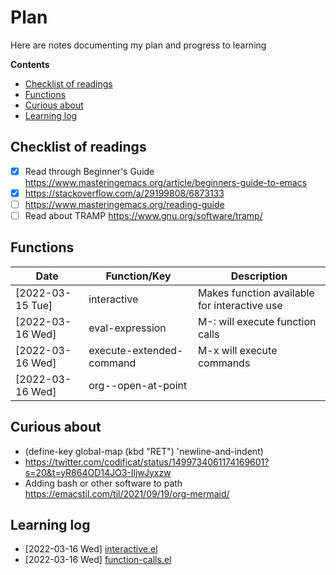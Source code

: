 # Plan

Here are notes documenting my plan and progress to learning

**Contents**

- [Checklist of readings](#checklist-of-readings)
- [Functions](#functions)
- [Curious about](#curious-about)
- [Learning log](#learning-log)

## Checklist of readings

- [x] Read through Beginner's Guide
  https://www.masteringemacs.org/article/beginners-guide-to-emacs
- [x] https://stackoverflow.com/a/29199808/6873133
- [ ] https://www.masteringemacs.org/reading-guide
- [ ] Read about TRAMP https://www.gnu.org/software/tramp/

## Functions

| Date             | Function/Key             | Description                                  |
|------------------|--------------------------|----------------------------------------------|
| [2022-03-15 Tue] | interactive              | Makes function available for interactive use |
| [2022-03-16 Wed] | eval-expression          | M-: will execute function calls              |
| [2022-03-16 Wed] | execute-extended-command | M-x will execute commands                    |
| [2022-03-16 Wed] | org--open-at-point       |                                              |

## Curious about

- (define-key global-map (kbd "RET") 'newline-and-indent)
- https://twitter.com/codificat/status/1499734061174169601?s=20&t=yR864OD14JO3-IljwJyxzw
- Adding bash or other software to path https://emacstil.com/til/2021/09/19/org-mermaid/

## Learning log

- [2022-03-16 Wed] [interactive.el](./notes/interactive.el)
- [2022-03-16 Wed] [function-calls.el](./notes/function-calls.el)
